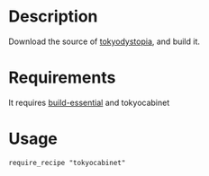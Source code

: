 Description
===========

Download the source of [tokyodystopia](http://fallabs.com/tokyodystopia/), and build it.

Requirements
============

It requires [build-essential](https://github.com/opscode/cookbooks/tree/master/build-essential) and tokyocabinet

Usage
=====

    require_recipe "tokyocabinet"
